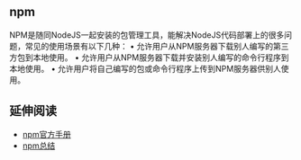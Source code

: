 ## npm
NPM是随同NodeJS一起安装的包管理工具，能解决NodeJS代码部署上的很多问题，常见的使用场景有以下几种：
• 允许用户从NPM服务器下载别人编写的第三方包到本地使用。 
• 允许用户从NPM服务器下载并安装别人编写的命令行程序到本地使用。 
• 允许用户将自己编写的包或命令行程序上传到NPM服务器供别人使用。


## 延伸阅读 
- [npm官方手册](https://docs.npmjs.com/getting-started/what-is-npm)
- [npm总结](http://www.tuicool.com/articles/VB7nYn)
